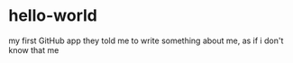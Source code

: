 # hello-world
my first GitHub app
they told me to write something about me, as if i don't know that me
